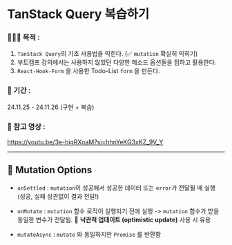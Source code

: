 # TanStack Query 복습하기

### 👩🏻‍💻 목적 :

1. `TanStack Query`의 기초 사용법을 익힌다. (✅ `mutation` 확실히 익히기)
2. 부트캠프 강의에서는 사용하지 않았던 다양한 메소드 옵션들을 접하고 활용한다.
3. `React-Hook-Form` 을 사용한 Todo-List `form` 을 만든다.

### 📆 기간 :

24.11.25 - 24.11.26 (구현 + 복습)

### 📀 참고 영상 :

https://youtu.be/3e-higRXoaM?si=hhnYeKG3xKZ_9V_Y

---

## 📕 Mutation Options

- `onSettled` : `mutation`이 성공해서 성공한 데이터 또는 `error`가 전달될 때 실행 (성공, 실패 상관없이 결과 전달!)

- `onMutate` : `mutation` 함수 로직이 실행되기 전에 실행 -> `mutation` 함수가 받을 동일한 변수가 전달됨.
  👏 **낙관적 업데이트 (optimistic update)** 사용 시 유용

- `mutateAsync` : `mutate` 와 동일하지만 `Promise` 를 반환함
